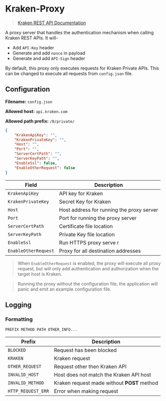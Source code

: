 # Kraken-Proxy

>[Kraken REST API Documentation](https://docs.kraken.com/rest/)

A proxy server that handles the authentication mechanism when calling Kraken REST APIs. It will-
  - Add `API-Key` header
  - Generate and add `nonce` in payload
  - Generate and add `API-Sign` header

By default, this proxy only executes requests for Kraken Private APIs. This can be changed to execute all requests from `config.json` file.

## Configuration

**Filename:** `config.json`

**Allowed host:** `api.kraken.com`

**Allowed path prefix:** `/0/private/`

```json
{
    "KrakenApiKey": "",
    "KrakenPrivateKey": "",
    "Host": "",
    "Port": "",
    "ServerCertPath": "",
    "ServerKeyPath": "",
    "EnableSsl": false,
    "EnableOtherRequest": false
}
```

| Field                | Description                               |
| -------------------- | ----------------------------------------- |
| `KrakenApiKey`       | API key for Kraken                        |
| `KrakenPrivateKey`   | Secret Key for Kraken                     |
| `Host`               | Host address for running the proxy server |
| `Port`               | Port for running the proxy server         |
| `ServerCertPath`     | Certificate file location                 |
| `ServerKeyPath`      | Private Key file location                 |
| `EnableSsl`          | Run HTTPS proxy serve r                   |
| `EnableOtherRequest` | Proxy for all destination addresses       |

> When `EnableOtherRequest` is enabled, the proxy will execute all proxy request, but will only add authentication and authorization when the target host is Kraken.

> Running the proxy without the configuration file, the application will panic and emit an example configuration file.

## Logging
### Formatting
```
PREFIX METHOD PATH OTHER_INFO...
```
| Prefix             | Description                                 |
| ------------------ | ------------------------------------------- |
| `BLOCKED`          | Request has been blocked                    |
| `KRAKEN`           | Kraken request                              |
| `OTHER_REQUEST`    | Request other then Kraken API               |
| `INVALID_HOST`     | Host does not match the Kraken API host     |
| `INVALID_METHOD`   | Kraken request made without **POST** method |
| `HTTP_REQUEST_ERR` | Error when making request                   |